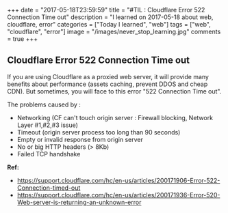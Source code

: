 +++
date = "2017-05-18T23:59:59"
title = "#TIL : Cloudflare Error 522 Connection Time out"
description = "I learned on 2017-05-18 about web, cloudflare, error"
categories = ["Today I learned", "web"]
tags = ["web", "cloudflare", "error"]
image = "/images/never_stop_learning.jpg"
comments = true
+++



## Cloudflare Error 522 Connection Time out

If you are using Cloudflare as a proxied web server, it will provide many benefits about performance (assets caching, prevent DDOS and cheap CDN). But sometimes, you will face to this error "522 Connection Time out".

The problems caused by :

- Networking (CF can't touch origin server : Firewall blocking, Network Layer #1,#2,#3 issue)
- Timeout (origin server process too long than 90 seconds)
- Empty or invalid response from origin server
- No or big HTTP headers (> 8Kb)
- Failed TCP handshake

**Ref:**

- https://support.cloudflare.com/hc/en-us/articles/200171906-Error-522-Connection-timed-out
- https://support.cloudflare.com/hc/en-us/articles/200171936-Error-520-Web-server-is-returning-an-unknown-error
